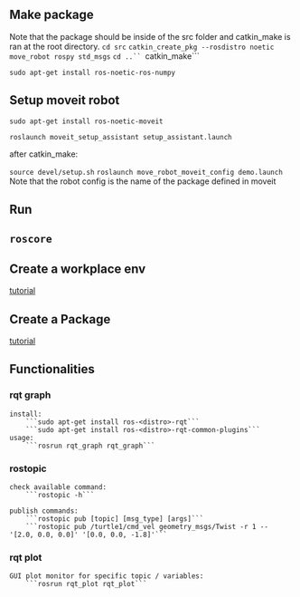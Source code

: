 ## Make package
Note that the package should be inside of the src folder and catkin_make is ran at the root directory.
```cd src```
```catkin_create_pkg --rosdistro noetic move_robot rospy std_msgs```
```cd ..``
```catkin_make```

```sudo apt-get install ros-noetic-ros-numpy```


## Setup moveit robot
```sudo apt-get install ros-noetic-moveit```

```roslaunch moveit_setup_assistant setup_assistant.launch```

after catkin_make:

```source devel/setup.sh```
```roslaunch move_robot_moveit_config demo.launch``` Note that the robot config is the name of the package defined in moveit

## Run
```roscore```
-------------------------------------------------------------------------------------
## Create a workplace env
[tutorial](http://wiki.ros.org/catkin/Tutorials/create_a_workspace)

## Create a Package
[tutorial](http://wiki.ros.org/ROS/Tutorials/CreatingPackage)

## Functionalities
### rqt graph
    install:
        ```sudo apt-get install ros-<distro>-rqt```
        ```sudo apt-get install ros-<distro>-rqt-common-plugins```
    usage:
        ```rosrun rqt_graph rqt_graph```


### rostopic
    check available command:
        ```rostopic -h```
    
    publish commands:
        ```rostopic pub [topic] [msg_type] [args]```
        ```rostopic pub /turtle1/cmd_vel geometry_msgs/Twist -r 1 -- '[2.0, 0.0, 0.0]' '[0.0, 0.0, -1.8]'```

### rqt plot
    GUI plot monitor for specific topic / variables:
        ```rosrun rqt_plot rqt_plot```
